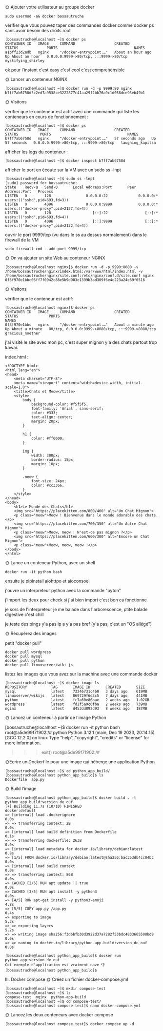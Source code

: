 🌞 Ajouter votre utilisateur au groupe docker

```
sudo usermod -aG docker bossautruche
```
vérifier que vous pouvez taper des commandes docker comme docker ps sans avoir besoin des droits root

```
[bossautruche@localhost ~]$ docker ps
CONTAINER ID   IMAGE     COMMAND                  CREATED             STATUS             PORTS                                   NAMES
a1bff23d2adb   nginx     "/docker-entrypoint.…"   About an hour ago   Up About an hour   0.0.0.0:9999->80/tcp, :::9999->80/tcp   mystifying_shirley
```

ok pour l'instant c'est easy c'est cool c'est comprehensible 


🌞 Lancer un conteneur NGINX
```
[bossautruche@localhost ~]$ docker run -d -p 9999:80 nginx
b7ff7ab6758d5c2ed7a9538ce3222877c41aa29f2bb76a9c1d058dce93eb49b1
```

🌞 Visitons

vérifier que le conteneur est actif avec une commande qui liste les conteneurs en cours de fonctionnement :

```
[bossautruche@localhost ~]$ docker ps
CONTAINER ID   IMAGE     COMMAND                  CREATED          STATUS          PORTS                                   NAMES
b7ff7ab6758d   nginx     "/docker-entrypoint.…"   57 seconds ago   Up 57 seconds   0.0.0.0:9999->80/tcp, :::9999->80/tcp   laughing_kapitsa
```
afficher les logs du conteneur :

```
[bossautruche@localhost ~]$ docker inspect b7ff7ab6758d
```

afficher le port en écoute sur la VM avec un sudo ss -lnpt

```
[bossautruche@localhost ~]$ sudo ss -lnpt
[sudo] password for bossautruche:
State    Recv-Q   Send-Q       Local Address:Port       Peer Address:Port   Process
LISTEN   0        128                0.0.0.0:22              0.0.0.0:*       users:(("sshd",pid=693,fd=3))
LISTEN   0        4096               0.0.0.0:9999            0.0.0.0:*       users:(("docker-proxy",pid=2127,fd=4))
LISTEN   0        128                   [::]:22                 [::]:*       users:(("sshd",pid=693,fd=4))
LISTEN   0        4096                  [::]:9999               [::]:*       users:(("docker-proxy",pid=2132,fd=4))
```
ouvrir le port 9999/tcp (vu dans le ss au dessus normalement) dans le firewall de la VM

```
sudo firewall-cmd --add-port 9999/tcp
```
🌞 On va ajouter un site Web au conteneur NGINX

```
[bossautruche@localhost nginx]$ docker run -d -p 9999:8080 -v /home/bossautruche/nginx/index.html:/var/www/html/index.html -v /home/bossautruche/nginx/site.conf:/etc/nginx/conf.d/site.conf nginx
0f3f970e1bbc05ff7f0942c88e5b9d903e1399b3ad309f6e4c223a24e89f0516
```

🌞 Visitons

vérifier que le conteneur est actif:

```
[bossautruche@localhost nginx]$ docker ps
CONTAINER ID   IMAGE     COMMAND                  CREATED              STATUS              PORTS                                               NAMES
0f3f970e1bbc   nginx     "/docker-entrypoint.…"   About a minute ago   Up About a minute   80/tcp, 0.0.0.0:9999->8080/tcp, :::9999->8080/tcp   gracious_noether
```

j'ai visité le site avec mon pc, c'est super mignon y'a des chats partout trop kawai.

index.html : 
```
<!DOCTYPE html>
<html lang="en">
<head>
    <meta charset="UTF-8">
    <meta name="viewport" content="width=device-width, initial-scale=1.0">
    <title>Chats et Meow</title>
    <style>
        body {
            background-color: #f5f5f5;
            font-family: 'Arial', sans-serif;
            color: #333;
            text-align: center;
            margin: 20px;
        }

        h1 {
            color: #ff6600;
        }

        img {
            width: 300px;
            border-radius: 15px;
            margin: 10px;
        }

        .meow {
            font-size: 24px;
            color: #cc3366;
        }
    </style>
</head>
<body>
    <h1>Le Monde des Chats</h1>
    <img src="https://placekitten.com/800/400" alt="Un Chat Mignon">
    <p class="meow">Meow ! Bienvenue dans le monde adorable des chats.</p>
    <img src="https://placekitten.com/700/350" alt="Un Autre Chat Mignon">
    <p class="meow">Meow, meow ! N'est-ce pas mignon ?</p>
    <img src="https://placekitten.com/600/300" alt="Encore un Chat Mignon">
    <p class="meow">Meow, meow, meow !</p>
</body>
</html>

```

🌞 Lance un conteneur Python, avec un shell


```
docker run -it python bash
```

ensuite je pipinstall aiohttpo et aioconsoel

j'ouvre un interpreteur python avec la commande "pyton"

j'import les deux pour check si j'ai bien import
c'est bon ca fonctionne

je sors de l'interpreteur
je me balade dans l'arborescence, ptite balade digestive c'est chill

je teste des pings y'a pas
ip a y'a pas  bref 
(y'a pas, c'est un "OS allégé")

🌞 Récupérez des images

petit "docker pull"

```
docker pull wordpress
docker pull mysql
docker pull python
docker pull linuxserver/wiki js
```
listez les images que vous avez sur la machine avec une commande docker

```
[bossautruche@localhost ~]$ docker image ls
REPOSITORY           TAG       IMAGE ID       CREATED       SIZE
mysql                latest    73246731c4b0   3 days ago    619MB
linuxserver/wikijs   latest    869729f6d3c5   7 days ago    441MB
python               latest    fc7a60e86bae   2 weeks ago   1.02GB
wordpress            latest    fd2f5a0c6fba   2 weeks ago   739MB
nginx                latest    d453dd892d93   8 weeks ago   187MB
```


🌞 Lancez un conteneur à partir de l'image Python

[bossautruche@localhost ~]$ docker run -it python bash
root@a5de99f71902:/# python
Python 3.12.1 (main, Dec 19 2023, 20:14:15) [GCC 12.2.0] on linux
Type "help", "copyright", "credits" or "license" for more information.
>>>
>>> exit()
root@a5de99f71902:/#


 🌞Ecrire un Dockerfile pour une image qui héberge une application Python

 ```
[bossautruche@localhost ~]$ cd python_app_build/
[bossautruche@localhost python_app_build]$ ls
Dockerfile  app.py
 ```

 🌞 Build l'image 
 ```
 [bossautruche@localhost python_app_build]$ docker build . -t python_app_build:version_de_ouf
[+] Building 11.7s (10/10) FINISHED                          docker:default
 => [internal] load .dockerignore                                      0.0s
 => => transferring context: 2B                                        0.0s
 => [internal] load build definition from Dockerfile                   0.1s
 => => transferring dockerfile: 263B                                   0.0s
 => [internal] load metadata for docker.io/library/debian:latest       0.8s
 => [1/5] FROM docker.io/library/debian:latest@sha256:bac353db4cc04bc  0.0s
 => [internal] load build context                                      0.0s
 => => transferring context: 86B                                       0.0s
 => CACHED [2/5] RUN apt update || true                                0.0s
 => CACHED [3/5] RUN apt install -y python3                            0.0s
 => [4/5] RUN apt-get install -y python3-emoji                         4.8s
 => [5/5] COPY app.py /app.py                                          0.4s
 => exporting to image                                                 5.3s
 => => exporting layers                                                5.2s
 => => writing image sha256:f3d6bfb30d3922d37a7282f53bdc4833665598bd9  0.0s
 => => naming to docker.io/library/python-app-build:version_de_ouf     0.0s
 ```

 ```
 [bossautruche@localhost python_app_build]$ docker run python_app:version_de_ouf
Cet exemple d'application est vraiment naze 👎
[bossautruche@localhost python_app_build]$
```

III. Docker compose
🌞 Créez un fichier docker-compose.yml
```
[bossautruche@localhost ~]$ mkdir compose-test
[bossautruche@localhost ~]$ ls
compose-test  nginx  python-app-build
[bossautruche@localhost ~]$ cd compose-test/
[bossautruche@localhost compose-test]$ nano docker-compose.yml
```

🌞 Lancez les deux conteneurs avec docker compose
```
[bossautruche@localhost compose_test]$ docker compose up -d
```